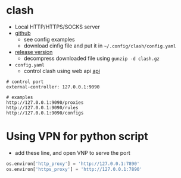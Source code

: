 # clash
* Local HTTP/HTTPS/SOCKS server
* [github](https://github.com/Dreamacro/clash)
  * see config examples
  * download cinfig file and put it in ```~/.config/clash/config.yaml```
* [release version](https://github.com/Dreamacro/clash/releases)
  * decompress downloaded file using ```gunzip -d clash.gz```
* `config.yaml`
  * control clash using web api [api](https://clash.gitbook.io/doc/restful-api/common)
```
# control port
external-controller: 127.0.0.1:9090

# examples
http://127.0.0.1:9090/proxies
http://127.0.0.1:9090/rules
http://127.0.0.1:9090/configs
```
# Using VPN for python script
* add these line, and open VNP to serve the port
``` python
os.environ['http_proxy'] = 'http://127.0.0.1:7890'
os.environ['https_proxy'] = 'http://127.0.0.1:7890'
```
